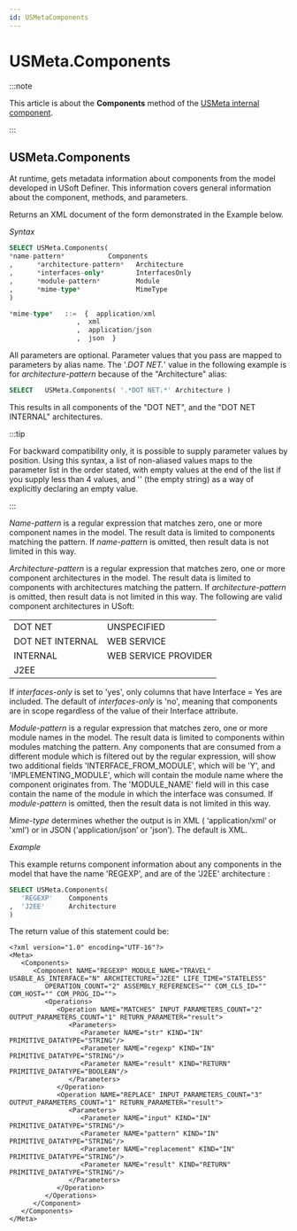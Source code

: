 ```yaml
---
id: USMetaComponents
---
```


# USMeta.Components




:::note

This article is about the **Components** method of the [USMeta internal component](/docs/Extensions/USMeta_internal_component).

:::

## **USMeta.Components**

At runtime, gets metadata information about components from the model developed in USoft Definer. This information covers general information about the component, methods, and parameters.

Returns an XML document of the form demonstrated in the Example below.

*Syntax*

```sql
SELECT USMeta.Components(
*name-pattern*           Components
,      *architecture-pattern*   Architecture
,      *interfaces-only*        InterfacesOnly
,      *module-pattern*         Module
,      *mime-type*              MimeType
)

*mime-type*   ::=  {  application/xml
                 ,  xml
                 ,  application/json
                 ,  json  }
```

All parameters are optional. Parameter values that you pass are mapped to parameters by alias name. The '.*DOT NET.*' value in the following example is for *architecture-pattern* because of the "Architecture" alias:

```sql
SELECT   USMeta.Components( '.*DOT NET.*' Architecture )
```

This results in all components of the "DOT NET", and the "DOT NET INTERNAL" architectures.


:::tip

For backward compatibility only, it is possible to supply parameter values by position. Using this syntax, a list of non-aliased values maps to the parameter list in the order stated, with empty values at the end of the list if you supply less than 4 values, and '' (the empty string) as a way of explicitly declaring an empty value.

:::

*Name-pattern* is a regular expression that matches zero, one or more component names in the model. The result data is limited to components matching the pattern. If *name-pattern* is omitted, then result data is not limited in this way.

*Architecture-pattern* is a regular expression that matches zero, one or more component architectures in the model. The result data is limited to components with architectures matching the pattern. If *architecture-pattern* is omitted, then result data is not limited in this way. The following are valid component architectures in USoft:

|        |        |
|--------|--------|
|DOT NET |UNSPECIFIED|
|DOT NET INTERNAL|WEB SERVICE|
|INTERNAL|WEB SERVICE PROVIDER|
|J2EE    |        |



If *interfaces-only* is set to 'yes', only columns that have Interface = Yes are included. The default of *interfaces-only* is 'no', meaning that components are in scope regardless of the value of their Interface attribute.

*Module-pattern* is a regular expression that matches zero, one or more module names in the model. The result data is limited to components within modules matching the pattern. Any components that are consumed from a different module which is filtered out by the regular expression, will show two additional fields 'INTERFACE_FROM_MODULE', which will be 'Y', and 'IMPLEMENTING_MODULE', which will contain the module name where the component originates from. The 'MODULE_NAME' field will in this case contain the name of the module in which the interface was consumed. If *module-pattern* is omitted, then the result data is not limited in this way.

*Mime-type* determines whether the output is in XML ( ‘application/xml‘ or 'xml’) or in JSON ('application/json’ or 'json’). The default is XML.

*Example*

This example returns component information about any components in the model that have the name 'REGEXP', and are of the 'J2EE' architecture :

```sql
SELECT USMeta.Components(
   'REGEXP'    Components
,  'J2EE'      Architecture
)
```

The return value of this statement could be:

```language-xml
<?xml version="1.0" encoding="UTF-16"?>
<Meta>
   <Components>
      <Component NAME="REGEXP" MODULE_NAME="TRAVEL" USABLE_AS_INTERFACE="N" ARCHITECTURE="J2EE" LIFE_TIME="STATELESS"
         OPERATION_COUNT="2" ASSEMBLY_REFERENCES="" COM_CLS_ID="" COM_HOST="" COM_PROG_ID="">
         <Operations>
            <Operation NAME="MATCHES" INPUT_PARAMETERS_COUNT="2" OUTPUT_PARAMETERS_COUNT="1" RETURN_PARAMETER="result">
               <Parameters>
                  <Parameter NAME="str" KIND="IN" PRIMITIVE_DATATYPE="STRING"/>
                  <Parameter NAME="regexp" KIND="IN" PRIMITIVE_DATATYPE="STRING"/>
                  <Parameter NAME="result" KIND="RETURN" PRIMITIVE_DATATYPE="BOOLEAN"/>
               </Parameters>
            </Operation>
            <Operation NAME="REPLACE" INPUT_PARAMETERS_COUNT="3" OUTPUT_PARAMETERS_COUNT="1" RETURN_PARAMETER="result">
               <Parameters>
                  <Parameter NAME="input" KIND="IN" PRIMITIVE_DATATYPE="STRING"/>
                  <Parameter NAME="pattern" KIND="IN" PRIMITIVE_DATATYPE="STRING"/>
                  <Parameter NAME="replacement" KIND="IN" PRIMITIVE_DATATYPE="STRING"/>
                  <Parameter NAME="result" KIND="RETURN" PRIMITIVE_DATATYPE="STRING"/>
               </Parameters>
            </Operation>
         </Operations>
      </Component>
   </Components>
</Meta>
```

 